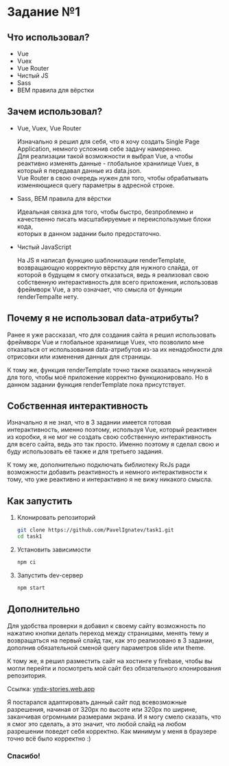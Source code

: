 # Задание №1

## Что использовал?

- Vue
- Vuex 
- Vue Router
- Чистый JS
- Sass
- BEM правила для вёрстки 

## Зачем использовал?
- Vue, Vuex, Vue Router <br>

  Изначально я решил для себя, что я хочу создать Single Page Application, немного усложнив себе задачу намеренно. <br>
  Для реализации такой возможности я выбрал Vue, а чтобы реактивно изменять данные - глобальное хранилище Vuex, в который я передавал данные из data.json. <br>
  Vue Router в свою очередь нужен для того, чтобы обрабатывать изменяющиеся query параметры в адресной строке.
  
- Sass, BEM правила для вёрстки <br>

  Идеальная связка для того, чтобы быстро, безпроблемно и качественно писать масштабируемые и переиспользумые блоки кода, <br> 
  которых в данном задании было предостаточно.

- Чистый JavaScript <br>

  На JS я написал функцию шаблонизации renderTemplate, возвращающую корректную вёрстку для нужного слайда, от которой в будущем я смогу отказаться, 
  ведь я реализовал свою собственную интерактивность для всего приложения, использовав фреймворк Vue, 
  а это означает, что смысла от функции renderTempalte нету. 

## Почему я не использовал data-атрибуты?

Ранее я уже рассказал, что для создания сайта я решил использовать фреймворк Vue и глобальное хранилище Vuex,
что позволило мне отказаться от использования data-атрибутов из-за их ненадобности для отрисовки или изменения данных для страницы.

К тому же, функция renderTemplate точно также оказалась ненужной для того, чтобы моё приложение корректно функционировало.
Но в данном задании функция renderTemplate пока присутствует.

## Собственная интерактивность

Изначально я не знал, что в 3 задании имеется готовая интерактивность, именно поэтому, используя Vue, который реактивен из коробки, 
я не мог не создать свою собственную интерактивность для всего сайта, ведь это так просто.
Именно поэтому я сделал свою и буду использовать её также и для третьего задания.

К тому же, дополнительно подключать библиотеку RxJs ради возможности добавить реактивность и немного интерактивности к тому, что уже реактивно и интерактивно
я не вижу никакого смысла.



## Как запустить 

1. Клонировать репозиторий

    ```sh
    git clone https://github.com/PavelIgnatev/task1.git
    cd task1
    ```

2. Установить зависимости

    ```sh
    npm ci
    ```

3. Запустить dev-сервер

    ```sh
    npm start
    ```
    
## Дополнительно

Для удобства проверки я добавил к своему сайту возможность по нажатию кнопки делать переход между страницами, менять тему и возвращаться на первый слайд так, 
как это реализовано в 3 задании, дополнив обязательной сменой query параметров slide или theme.

К тому же, я решил разместить сайт на хостинге у firebase, чтобы вы могли перейти и посмотреть мой сайт без обязательного клонирования репозитория. <br>

Ссылка: [yndx-stories.web.app](https://yndx-stories.web.app/)

Я постарался адаптировать данный сайт под всевозможные разрешения, начиная от 320px по высоте или 320px по ширине, заканчивая огромными размерами экрана.
И я могу смело сказать, что я смог это сделать, а это значит, что любой слайд на любом разрешении поведет себя корректно.
Как минимум у меня в браузере точно всё было корректно :)

    
### Спасибо!
